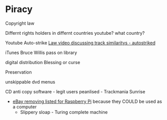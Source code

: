 Piracy
======

Copyright law

Differnt rights holders in differnt countries
youtube? what country?

Youtube Auto-strike
[Law video discussing track similaritys - autostriked](https://www.law.nyu.edu/centers/engelberg/news/2020-03-04-youtube-takedown)


iTunes Bruce Willis pass on library

digital distribution
Blessing or curse

Preservation


unskippable dvd menus

CD anti copy software - legit users peanlised - Trackmania Sunrise

* [eBay removing listed for Raspberry Pi](https://twitter.com/lbhq/status/1323482627681198080) because they COULD be used as a computer
    * Slippery sloap - Turing complete machine